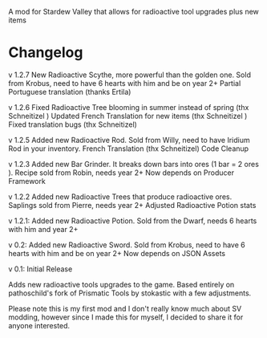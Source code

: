 A mod for Stardew Valley that allows for radioactive tool upgrades plus new items

# Changelog

v 1.2.7
New Radioactive Scythe, more powerful than the golden one. Sold from Krobus, need to have 6 hearts with him and be on year 2+
Partial Portuguese translation (thanks Ertila)

v 1.2.6
Fixed Radioactive Tree blooming in summer instead of spring ﻿(thx ﻿﻿Schneitizel﻿ )
Updated French Translation for new items (thx Schneitizel )
Fixed translation bugs (thx Schneitizel)

v 1.2.5
Added new Radioactive Rod. Sold from Willy, need to have Iridium Rod in your inventory.
French Translation (thx Schneitizel)
Code Cleanup

v 1.2.3
Added new Bar Grinder. It breaks down bars into ores (1 bar = 2 ores ). Recipe sold from Robin, needs year 2+
Now depends on Producer Framework

v 1.2.2 
Added new Radioactive Trees that produce radioactive ores. Saplings sold from Pierre, needs  year 2+ 
Adjusted Radioactive Potion stats

v 1.2.1:
Added new Radioactive Potion. Sold from the Dwarf, needs 6 hearts with him and year 2+

v 0.2:
Added new Radioactive Sword. Sold from Krobus, need to have 6 hearts with him and be on year 2+
Now depends on JSON Assets

v 0.1: Initial Release

Adds new radioactive tools upgrades to the game. Based entirely on pathoschild's fork of Prismatic Tools by stokastic with a few adjustments.

Please note this is my first mod and I don't really know much about SV modding, however since I made this for myself, I decided to share it for anyone interested.
